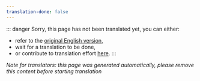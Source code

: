 ```yaml
---
translation-done: false
---
```

::: danger
Sorry, this page has not been translated yet, you can either:
- refer to the [original English version](</support/README.md>),
- wait for a translation to be done,
- or contribute to translation effort [here](https://github.com/bsmg/wiki).
:::

_Note for translators: this page was generated automatically, please remove this content before starting translation_
